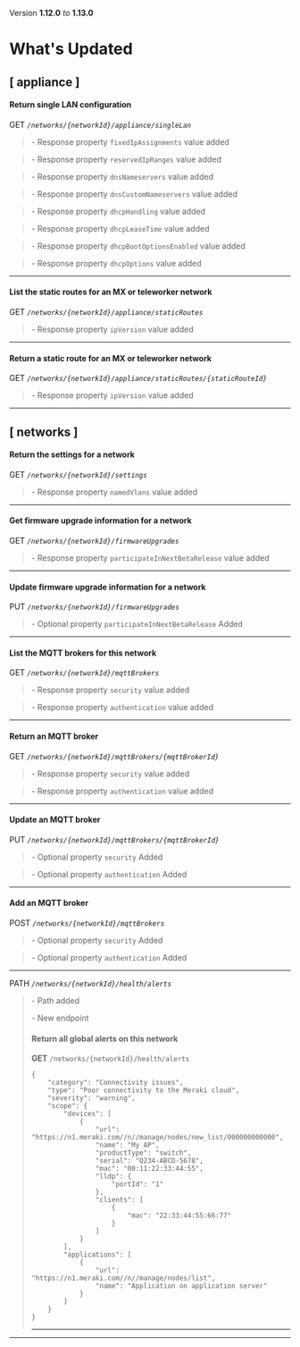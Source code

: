 Version **1.12.0** _to_ **1.13.0**

What's Updated
==============

\[ appliance \]
---------------

#### Return single LAN configuration

GET _`/networks/{networkId}/appliance/singleLan`_

> \- Response property `fixedIpAssignments` value added

> \- Response property `reservedIpRanges` value added

> \- Response property `dnsNameservers` value added

> \- Response property `dnsCustomNameservers` value added

> \- Response property `dhcpHandling` value added

> \- Response property `dhcpLeaseTime` value added

> \- Response property `dhcpBootOptionsEnabled` value added

> \- Response property `dhcpOptions` value added

* * *

#### List the static routes for an MX or teleworker network

GET _`/networks/{networkId}/appliance/staticRoutes`_

> \- Response property `ipVersion` value added

* * *

#### Return a static route for an MX or teleworker network

GET _`/networks/{networkId}/appliance/staticRoutes/{staticRouteId}`_

> \- Response property `ipVersion` value added

* * *

\[ networks \]
--------------

#### Return the settings for a network

GET _`/networks/{networkId}/settings`_

> \- Response property `namedVlans` value added

* * *

#### Get firmware upgrade information for a network

GET _`/networks/{networkId}/firmwareUpgrades`_

> \- Response property `participateInNextBetaRelease` value added

* * *

#### Update firmware upgrade information for a network

PUT _`/networks/{networkId}/firmwareUpgrades`_

> \- Optional property `participateInNextBetaRelease` Added

* * *

#### List the MQTT brokers for this network

GET _`/networks/{networkId}/mqttBrokers`_

> \- Response property `security` value added

> \- Response property `authentication` value added

* * *

#### Return an MQTT broker

GET _`/networks/{networkId}/mqttBrokers/{mqttBrokerId}`_

> \- Response property `security` value added

> \- Response property `authentication` value added

* * *


#### Update an MQTT broker

PUT _`/networks/{networkId}/mqttBrokers/{mqttBrokerId}`_

> \- Optional property `security` Added

> \- Optional property `authentication` Added

* * *

#### Add an MQTT broker

POST _`/networks/{networkId}/mqttBrokers`_

> \- Optional property `security` Added

> \- Optional property `authentication` Added

* * *

PATH _`/networks/{networkId}/health/alerts`_

> \- Path added  
>   
> \- New endpoint
> 
> #### Return all global alerts on this network
> 
> **GET** `/networks/{networkId}/health/alerts`  
> 
>     {
>         "category": "Connectivity issues",
>         "type": "Poor connectivity to the Meraki cloud",
>         "severity": "warning",
>         "scope": {
>             "devices": [
>                 {
>                     "url": "https://n1.meraki.com//n//manage/nodes/new_list/000000000000",
>                     "name": "My AP",
>                     "productType": "switch",
>                     "serial": "Q234-ABCD-5678",
>                     "mac": "00:11:22:33:44:55",
>                     "lldp": {
>                         "portId": "1"
>                     },
>                     "clients": [
>                         {
>                             "mac": "22:33:44:55:66:77"
>                         }
>                     ]
>                 }
>             ],
>             "applications": [
>                 {
>                     "url": "https://n1.meraki.com//n//manage/nodes/list",
>                     "name": "Application on application server"
>                 }
>             ]
>         }
>     }
> 
> * * *

* * *
